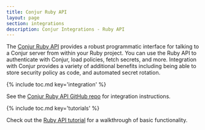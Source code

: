 ```yaml
---
title: Conjur Ruby API
layout: page
section: integrations
description: Conjur Integrations - Ruby API
---
```


The [Conjur Ruby API](https://github.com/cyberark/conjur-api-ruby) provides a
robust programmatic interface for talking to a Conjur server from within your
Ruby project. You can use the Ruby API to authenticate with Conjur, load
policies, fetch secrets, and more. Integration with Conjur provides a variety
of additional benefits including being able to store security policy as code,
and automated secret rotation.

{% include toc.md key='integration' %}

See the [Conjur Ruby API GitHub repo](https://github.com/cyberark/conjur-api-ruby)
for integration instructions.

{% include toc.md key='tutorials' %}

Check out the  [Ruby API tutorial](../tutorials/integrations/ruby.html) for a
walkthrough of basic functionality.

